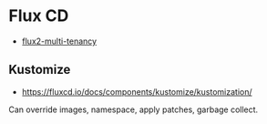 # Flux CD

* [flux2-multi-tenancy](https://blog.argoproj.io/hassle-free-multi-tenant-k8s-clusters-management-using-argo-cd-7dd35619046a)

## Kustomize

* <https://fluxcd.io/docs/components/kustomize/kustomization/>

Can override images, namespace, apply patches, garbage collect.